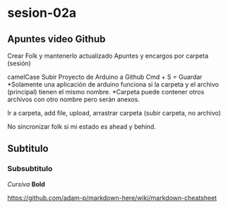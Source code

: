# sesion-02a

## Apuntes video Github

Crear Folk y mantenerlo actualizado
Apuntes y encargos por carpeta (sesión)

camelCase
Subir Proyecto de Arduino a Github
Cmd + S = Guardar
*Solamente una aplicación de arduino funciona si la carpeta y el archivo (principal) tienen el mismo nombre.
*Carpeta puede contener otros archivos con otro nombre pero serán anexos.

Ir a carpeta, add file, upload, arrastrar carpeta (subir carpeta, no archivo)

No sincronizar folk si mi estado es ahead y behind.

## Subtitulo

### Subsubtitulo

*Cursiva*
**Bold**

<https://github.com/adam-p/markdown-here/wiki/markdown-cheatsheet>
